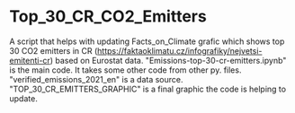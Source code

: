 # Top_30_CR_CO2_Emitters
A script that helps with updating Facts_on_Climate grafic which shows top 30 CO2 emitters in CR (https://faktaoklimatu.cz/infografiky/nejvetsi-emitenti-cr) based on Eurostat data. 
"Emissions-top-30-cr-emitters.ipynb" is the main code. It takes some other code from other py. files. 
"verified_emissions_2021_en" is a data source.
"TOP_30_CR_EMITTERS_GRAPHIC" is a final graphic the code is helping to update.
